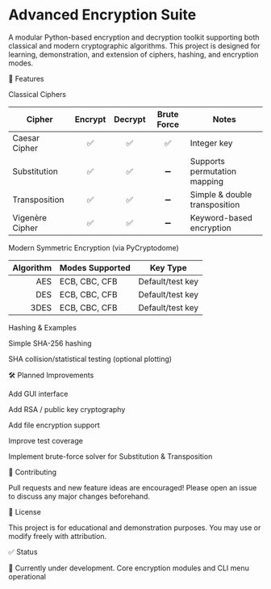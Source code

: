# Advanced Encryption Suite

A modular Python-based encryption and decryption toolkit supporting both classical and modern cryptographic algorithms. This project is designed for learning, demonstration, and extension of ciphers, hashing, and encryption modes.


🔐 Features

Classical Ciphers

| Cipher          | Encrypt | Decrypt | Brute Force | Notes                         |
| --------------- | :-----: | :-----: | :---------: | ----------------------------- |
| Caesar Cipher   |    ✅    |    ✅    |      ✅      | Integer key                   |
| Substitution    |    ✅    |    ✅    |      ➖      | Supports permutation mapping  |
| Transposition   |    ✅    |    ✅    |      ➖      | Simple & double transposition |
| Vigenère Cipher |    ✅    |    ✅    |      ➖      | Keyword-based encryption      |


Modern Symmetric Encryption (via PyCryptodome)

| Algorithm | Modes Supported | Key Type         |
| --------: | --------------- | ---------------- |
|       AES | ECB, CBC, CFB   | Default/test key |
|       DES | ECB, CBC, CFB   | Default/test key |
|      3DES | ECB, CBC, CFB   | Default/test key |

Hashing & Examples

Simple SHA-256 hashing

SHA collision/statistical testing (optional plotting)


🛠️ Planned Improvements

Add GUI interface

Add RSA / public key cryptography

Add file encryption support

Improve test coverage

Implement brute-force solver for Substitution & Transposition

🤝 Contributing

Pull requests and new feature ideas are encouraged! Please open an issue to discuss any major changes beforehand.

📜 License

This project is for educational and demonstration purposes. You may use or modify freely with attribution.

✅ Status

🚀 Currently under development. Core encryption modules and CLI menu operational